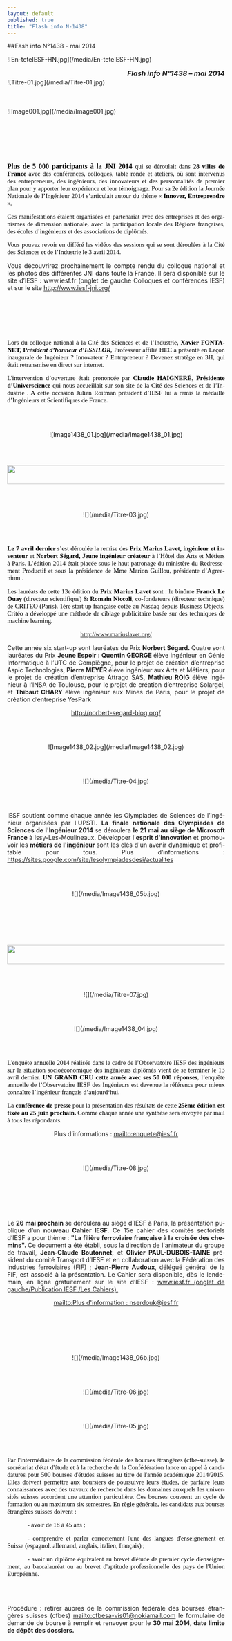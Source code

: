 ```yaml
---
layout: default
published: true
title: "Flash info N-1438"
---
```


##Fash info N°1438 - mai 2014

<BODY LANG="fr-FR" LINK="#0000ff" DIR="LTR">
![En-teteIESF-HN.jpg](/media/En-teteIESF-HN.jpg)
<P ALIGN=RIGHT STYLE="margin-bottom: 0.02in"><FONT SIZE=3><I><B>Flash
info N°1438 – mai 2014</B></I></FONT></P>
![Titre-01.jpg](/media/Titre-01.jpg)
<P ALIGN=CENTER STYLE="margin-bottom: 0.02in"><BR><BR></P>
![Image001.jpg](/media/Image001.jpg)
<P ALIGN=CENTER STYLE="margin-bottom: 0.02in"><BR><BR>
</P>
<P ALIGN=CENTER STYLE="margin-bottom: 0.02in"><BR><BR>
</P>
<P ALIGN=JUSTIFY STYLE="margin-bottom: 0.02in"><FONT COLOR="#000000"><FONT FACE="Calibri, serif"><FONT SIZE=3><B>Plus
de 5 000 participants à la JNI 2014 </B><FONT SIZE=2 STYLE="font-size: 11pt">qui
se déroulait dans </FONT><FONT SIZE=2 STYLE="font-size: 11pt"><B>28
villes de France </B></FONT><FONT SIZE=2 STYLE="font-size: 11pt">avec
des conférences, colloques, table ronde et ateliers, où sont
intervenus des entrepreneurs, des ingénieurs, des innovateurs et des
personnalités de premier plan pour y apporter leur expérience et
leur témoignage. Pour sa 2e édition la Journée Nationale de
l’Ingénieur 2014 s’articulait autour du thème « </FONT><FONT SIZE=2 STYLE="font-size: 11pt"><B>Innover,
Entreprendre </B></FONT><FONT SIZE=2 STYLE="font-size: 11pt">». </FONT></FONT></FONT></FONT>
</P>
<P ALIGN=JUSTIFY STYLE="margin-bottom: 0.02in"><FONT COLOR="#000000"><FONT FACE="Calibri, serif"><FONT SIZE=3><FONT SIZE=2 STYLE="font-size: 11pt">Ces
manifestations étaient organisées en partenariat avec des
entreprises et des organismes de dimension nationale, avec la
participation locale des Régions françaises, des écoles
d’ingénieurs et des associations de diplômés. </FONT></FONT></FONT></FONT>
</P>
<P ALIGN=JUSTIFY STYLE="margin-bottom: 0.02in"><FONT COLOR="#000000"><FONT FACE="Calibri, serif"><FONT SIZE=3><FONT SIZE=2 STYLE="font-size: 11pt">Vous
pouvez revoir en différé les vidéos des sessions qui se sont
déroulées à la Cité des Sciences et de l’Industrie le 3 avril
2014. </FONT></FONT></FONT></FONT>
</P>
<P ALIGN=JUSTIFY STYLE="margin-bottom: 0.02in">Vous découvrirez
prochainement le compte rendu du colloque national et les photos des
différentes JNI dans toute la France. Il sera disponible sur le site
d’IESF : www.iesf.fr (onglet de gauche Colloques et conférences
IESF) et sur le site <A HREF="http://www.iesf-jni.org/">http://www.iesf-jni.org/</A></P>
<P ALIGN=CENTER STYLE="margin-bottom: 0.02in"><BR><BR>
</P>
<P ALIGN=CENTER ![](/media/Titre-02.jpg)/P>
<P ALIGN=CENTER STYLE="margin-bottom: 0.02in"><BR><BR>
</P>
<P ALIGN=JUSTIFY STYLE="margin-bottom: 0.02in"><FONT COLOR="#000000"><FONT FACE="Calibri, serif"><FONT SIZE=3><FONT SIZE=2 STYLE="font-size: 11pt">Lors
du colloque national à la Cité des Sciences et de l’Industrie,
</FONT><FONT SIZE=2 STYLE="font-size: 11pt"><B>Xavier FONTANET,
P</B></FONT><FONT SIZE=2 STYLE="font-size: 11pt"><I><B>résident
d’honneur d’ESSILOR, </B></I></FONT><FONT SIZE=2 STYLE="font-size: 11pt">Professeur
affilié HEC a présenté en Leçon inaugurale de Ingénieur ?
Innovateur ? Entrepreneur ? Devenez stratège en 3H, qui était
retransmise en direct sur internet. </FONT></FONT></FONT></FONT>
</P>
<P ALIGN=JUSTIFY STYLE="margin-bottom: 0.02in"><FONT COLOR="#000000"><FONT FACE="Calibri, serif"><FONT SIZE=3><FONT SIZE=2 STYLE="font-size: 11pt">L'intervention
d’ouverture était prononcée par </FONT><FONT SIZE=2 STYLE="font-size: 11pt"><B>Claudie
HAIGNERÉ</B></FONT><FONT SIZE=2 STYLE="font-size: 11pt">, </FONT><FONT SIZE=2 STYLE="font-size: 11pt"><B>Présidente
d’Universcience </B></FONT><FONT SIZE=2 STYLE="font-size: 11pt">qui
nous accueillait sur son site de la Cité des Sciences et de
l’Industrie . A cette occasion Julien Roitman président d’IESF
lui a remis la médaille d’Ingénieurs et Scientifiques de France. </FONT></FONT></FONT></FONT>
</P>
<P ALIGN=CENTER STYLE="margin-bottom: 0.02in"><BR><BR>
</P>
<P ALIGN=CENTER STYLE="margin-bottom: 0.02in"><FONT COLOR="#000000">![Image1438_01.jpg](/media/Image1438_01.jpg)</FONT></P>
<P ALIGN=CENTER STYLE="margin-bottom: 0.02in"><BR><BR>
</P>
<P ALIGN=CENTER STYLE="margin-bottom: 0.02in"><IMG SRC="i_f4f67639e3a91ba6_html_m52fc14b0.jpg" NAME="Image 8" ALIGN=BOTTOM WIDTH=605 HEIGHT=44 BORDER=0></P>
<P ALIGN=CENTER STYLE="margin-bottom: 0.02in"><BR><BR>
</P>
<P ALIGN=CENTER STYLE="margin-bottom: 0.02in">![](/media/Titre-03.jpg)</P>
<P ALIGN=CENTER STYLE="margin-bottom: 0.02in"><BR><BR>
</P>
<P ALIGN=JUSTIFY STYLE="margin-bottom: 0.02in"><FONT COLOR="#000000"><FONT FACE="Calibri, serif"><FONT SIZE=3><FONT SIZE=2 STYLE="font-size: 11pt"><B>Le
7 avril dernier </B></FONT><FONT SIZE=2 STYLE="font-size: 11pt">s’est
déroulée la remise des </FONT><FONT SIZE=2 STYLE="font-size: 11pt"><B>Prix
Marius Lavet, ingénieur et inventeur </B></FONT><FONT SIZE=2 STYLE="font-size: 11pt">et
</FONT><FONT SIZE=2 STYLE="font-size: 11pt"><B>Norbert Ségard, Jeune
ingénieur créateur </B></FONT><FONT SIZE=2 STYLE="font-size: 11pt">à
l’Hôtel des Arts et Métiers à Paris. L’édition 2014 était
placée sous le haut patronage du ministère du Redressement
Productif et sous la présidence de Mme Marion Guillou, présidente
d’Agreenium . </FONT></FONT></FONT></FONT>
</P>
<P ALIGN=JUSTIFY STYLE="margin-bottom: 0.02in"><FONT COLOR="#000000"><FONT FACE="Calibri, serif"><FONT SIZE=3><FONT SIZE=2 STYLE="font-size: 11pt">Les
lauréats de cette 13e édition du </FONT><FONT SIZE=2 STYLE="font-size: 11pt"><B>Prix
Marius Lavet </B></FONT><FONT SIZE=2 STYLE="font-size: 11pt">sont :
le binôme </FONT><FONT SIZE=2 STYLE="font-size: 11pt"><B>Franck Le
Ouay </B></FONT><FONT SIZE=2 STYLE="font-size: 11pt">(directeur
scientifique) &amp; </FONT><FONT SIZE=2 STYLE="font-size: 11pt"><B>Romain
Niccoli</B></FONT><FONT SIZE=2 STYLE="font-size: 11pt">,
co-fondateurs (directeur technique) de CRITEO (Paris). 1ère start up
française cotée au Nasdaq depuis Business Objects. Critéo a
développé une méthode de ciblage publicitaire basée sur des
techniques de machine learning. </FONT></FONT></FONT></FONT>
</P>
<P ALIGN=CENTER STYLE="margin-bottom: 0.02in"><FONT COLOR="#000000"><FONT FACE="Calibri, serif"><FONT SIZE=3><A HREF="http://www.mariuslavet.org/"><FONT SIZE=2 STYLE="font-size: 11pt">http://www.mariuslavet.org/</FONT></A></FONT></FONT></FONT></P>
<P ALIGN=JUSTIFY STYLE="margin-bottom: 0.02in">Cette année six
start-up sont lauréates du Prix <B>Norbert Ségard. </B>Quatre sont
lauréates du Prix <B>Jeune Espoir : Quentin GEORGE </B>élève
ingénieur en Génie Informatique à l’UTC de Compiègne, pour le
projet de création d’entreprise Aspic Technologies, <B>Pierre
MEYER </B>élève ingénieur aux Arts et Métiers, pour le projet de
création d’entreprise Attrago SAS, <B>Mathieu ROIG </B>élève
ingénieur à l’INSA de Toulouse, pour le projet de création
d’entreprise Solargel, et <B>Thibaut CHARY </B>élève ingénieur
aux Mines de Paris, pour le projet de création d’entreprise
YesPark</P>
<P ALIGN=CENTER STYLE="margin-bottom: 0.02in"><A HREF="http://norbert-segard-blog.org/">http://norbert-segard-blog.org/</A></P>
<P ALIGN=CENTER STYLE="margin-bottom: 0.02in"><BR><BR>
</P>
<P ALIGN=CENTER STYLE="margin-bottom: 0.02in">![Image1438_02.jpg](/media/Image1438_02.jpg)</P>
<P ALIGN=CENTER STYLE="margin-bottom: 0.02in"><BR><BR>
</P>
<P ALIGN=CENTER STYLE="margin-bottom: 0.02in">![](/media/Titre-04.jpg)</P>
<P ALIGN=CENTER STYLE="margin-bottom: 0.02in"><BR><BR>
</P>
<P ALIGN=JUSTIFY STYLE="margin-bottom: 0.02in">IESF soutient comme
chaque année les Olympiades de Sciences de l’Ingénieur organisées
par l'UPSTI. <B>La finale nationale des Olympiades de Sciences de
l'Ingénieur 2014 </B>se déroulera <B>le 21 mai au siège de
Microsoft France </B>à Issy-Les-Moulineaux. Développer l'<B>esprit
d'innovation </B>et promouvoir les <B>métiers de l'ingénieur </B>sont
les clés d'un avenir dynamique et profitable pour tous. Plus
d’informations :
<A HREF="https://sites.google.com/site/lesolympiadesdesi/actualites%20">https://sites.google.com/site/lesolympiadesdesi/actualites</A>
</P>
<P ALIGN=CENTER STYLE="margin-bottom: 0.02in"><BR><BR>
</P>
<P ALIGN=CENTER STYLE="margin-bottom: 0.02in">![](/media/Image1438_05b.jpg)</P>
<P ALIGN=CENTER STYLE="margin-bottom: 0.02in"><BR><BR>
</P>
<P ALIGN=CENTER STYLE="margin-bottom: 0.02in"><BR><BR>
</P>
<P ALIGN=CENTER STYLE="margin-bottom: 0.02in"><IMG SRC="i_f4f67639e3a91ba6_html_276c0aba.jpg" NAME="Image 25" ALIGN=BOTTOM WIDTH=605 HEIGHT=44 BORDER=0></P>
<P ALIGN=CENTER STYLE="margin-bottom: 0.02in"><BR><BR>
</P>
<P ALIGN=CENTER STYLE="margin-bottom: 0.02in">![](/media/Titre-07.jpg)</P>
<P ALIGN=CENTER STYLE="margin-bottom: 0.02in"><BR><BR>
</P>
<P ALIGN=CENTER STYLE="margin-bottom: 0.02in">![](/media/Image1438_04.jpg)</P>
<P STYLE="margin-bottom: 0.02in"><BR><BR>
</P>
<P ALIGN=JUSTIFY STYLE="margin-bottom: 0.02in"><FONT COLOR="#000000"><FONT FACE="Calibri, serif"><FONT SIZE=3><FONT SIZE=2 STYLE="font-size: 11pt">L'enquête
annuelle 2014 réalisée dans le cadre de l’Observatoire IESF des
ingénieurs sur la situation socioéconomique des ingénieurs
diplômés vient de se terminer le 13 avril dernier. </FONT><FONT SIZE=2 STYLE="font-size: 11pt"><B>UN
GRAND CRU cette année avec ses 50 000 réponses</B></FONT><FONT SIZE=2 STYLE="font-size: 11pt">,
l’enquête annuelle de l’Observatoire IESF des Ingénieurs est
devenue la référence pour mieux connaître l’ingénieur français
d’aujourd‘hui. </FONT></FONT></FONT></FONT>
</P>
<P ALIGN=JUSTIFY STYLE="margin-bottom: 0.02in"><FONT COLOR="#000000"><FONT FACE="Calibri, serif"><FONT SIZE=3><FONT SIZE=2 STYLE="font-size: 11pt">La
</FONT><FONT SIZE=2 STYLE="font-size: 11pt"><B>conférence de presse
</B></FONT><FONT SIZE=2 STYLE="font-size: 11pt">pour la présentation
des résultats de cette </FONT><FONT SIZE=2 STYLE="font-size: 11pt"><B>25ème
édition est fixée au 25 juin prochain. </B></FONT><FONT SIZE=2 STYLE="font-size: 11pt">Comme
chaque année une synthèse sera envoyée par mail à tous les
répondants. </FONT></FONT></FONT></FONT>
</P>
<P ALIGN=CENTER STYLE="margin-bottom: 0.02in">Plus d’informations :
<A HREF="mailto:enquete@iesf.fr">mailto:enquete@iesf.fr</A></P>
<P ALIGN=CENTER STYLE="margin-bottom: 0.02in"><BR><BR>
</P>
<P ALIGN=CENTER STYLE="margin-bottom: 0.02in">![](/media/Titre-08.jpg)</P>
<P ALIGN=CENTER STYLE="margin-bottom: 0.02in"><BR><BR>
</P>
<P STYLE="margin-bottom: 0.02in"><BR><BR>
</P>
<P ALIGN=JUSTIFY STYLE="margin-bottom: 0.02in">Le <B>26 mai prochain
</B>se déroulera au siège d’IESF à Paris, la présentation
publique d’un <B>nouveau Cahier IESF</B>. Ce 15e cahier des comités
sectoriels d’IESF a pour thème : <B>&quot;La filière ferroviaire
française à la croisée des chemins&quot;. </B>Ce document a été
établi, sous la direction de l'animateur du groupe de travail,
<B>Jean-Claude Boutonnet</B>, et <B>Olivier PAUL-DUBOIS-TAINE
</B>président du comité Transport d’IESF et en collaboration avec
la Fédération des industries ferroviaires (FIF) ; <B>Jean-Pierre
Audoux</B>, délégué général de la FIF, est associé à la
présentation. Le Cahier sera disponible, dès le lendemain, en ligne
gratuitement sur le site d’IESF : <A HREF="www.iesf.fr%20(onglet%20de%20gauche/Publication%20IESF%20/Les%20Cahiers).%20">www.iesf.fr
(onglet de gauche/Publication IESF /Les Cahiers).</A> 
</P>
<P ALIGN=CENTER STYLE="margin-bottom: 0.02in"><A HREF="mailto:Plus%20d'information%20:%20nserdouk@iesf.fr">mailto:Plus
d'information : nserdouk@iesf.fr</A></P>
<P ALIGN=CENTER STYLE="margin-bottom: 0.02in"><BR><BR>
</P>
<P ALIGN=CENTER STYLE="margin-bottom: 0.02in"><BR><BR>
</P>
<P ALIGN=CENTER STYLE="margin-bottom: 0.02in">![](/media/Image1438_06b.jpg)</P>
<P ALIGN=CENTER STYLE="margin-bottom: 0.02in"><BR><BR>
</P>
<P ALIGN=CENTER STYLE="margin-bottom: 0.02in">![](/media/Titre-06.jpg)</P>
<P ALIGN=CENTER STYLE="margin-bottom: 0.02in"><BR><BR>
</P>
<P ALIGN=CENTER STYLE="margin-bottom: 0.02in">![](/media/Titre-05.jpg)</P>
<P ALIGN=CENTER STYLE="margin-bottom: 0.02in"><BR><BR>
</P>
<P ALIGN=JUSTIFY STYLE="margin-bottom: 0.02in"><FONT COLOR="#000000"><FONT FACE="Calibri, serif"><FONT SIZE=3><FONT SIZE=2 STYLE="font-size: 11pt">Par
l'intermédiaire de la commission fédérale des bourses étrangères
(cfbe-suisse), le secrétariat d'état d'étude et à la recherche de
la Confédération lance un appel à candidatures pour 500 bourses
d'études suisses au titre de l'année académique 2014/2015. Elles
doivent permettre aux boursiers de poursuivre leurs études, de
parfaire leurs connaissances avec des travaux de recherche dans les
domaines auxquels les universités suisses accordent une attention
particulière. Ces bourses couvrent un cycle de formation ou au
maximum six semestres. En règle générale, les candidats aux
bourses étrangères suisses doivent : </FONT></FONT></FONT></FONT>
</P>
<P ALIGN=JUSTIFY STYLE="text-indent: 0.49in; margin-bottom: 0.02in"><FONT COLOR="#000000"><FONT FACE="Calibri, serif"><FONT SIZE=3><FONT SIZE=2 STYLE="font-size: 11pt">-
avoir de 18 à 45 ans ; </FONT></FONT></FONT></FONT>
</P>
<P ALIGN=JUSTIFY STYLE="text-indent: 0.49in; margin-bottom: 0.02in"><FONT COLOR="#000000"><FONT FACE="Calibri, serif"><FONT SIZE=3><FONT SIZE=2 STYLE="font-size: 11pt">-
comprendre et parler correctement l'une des langues d'enseignement en
Suisse (espagnol, allemand, anglais, italien, français) ; </FONT></FONT></FONT></FONT>
</P>
<P ALIGN=JUSTIFY STYLE="text-indent: 0.49in; margin-bottom: 0.02in"><FONT COLOR="#000000"><FONT FACE="Calibri, serif"><FONT SIZE=3><FONT SIZE=2 STYLE="font-size: 11pt">-
avoir un diplôme équivalent au brevet d'étude de premier cycle
d'enseignement, au baccalauréat ou au brevet d'aptitude
professionnelle des pays de l'Union Européenne. </FONT></FONT></FONT></FONT>
</P>
<P ALIGN=JUSTIFY STYLE="margin-bottom: 0.02in"><BR><BR>
</P>
<P ALIGN=JUSTIFY STYLE="margin-bottom: 0.02in">Procédure : retirer
auprès de la commission fédérale des bourses étrangères suisses
(cfbes) <A HREF="mailto:cfbesa-vis01@nokiamail.com">mailto:cfbesa-vis01@nokiamail.com</A>
le formulaire de demande de bourse à remplir et renvoyer pour le <B>30
mai 2014, date limite de dépôt des dossiers.</B></P>
<P STYLE="margin-bottom: 0.02in"><BR><BR>
</P>
</BODY>
</HTML>